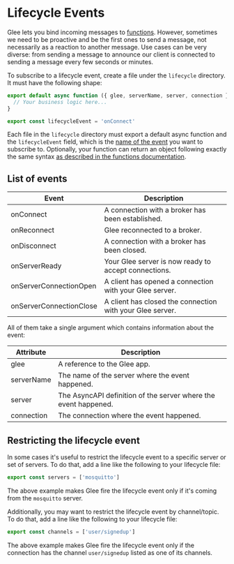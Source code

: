 # Lifecycle Events

Glee lets you bind incoming messages to [functions](./functions.md). However, sometimes we need to be proactive and be the first ones to send a message, not necessarily as a reaction to another message. Use cases can be very diverse: from sending a message to announce our client is connected to sending a message every few seconds or minutes.

To subscribe to a lifecycle event, create a file under the `lifecycle` directory. It must have the following shape:

```js
export default async function ({ glee, serverName, server, connection }) {
  // Your business logic here...
}

export const lifecycleEvent = 'onConnect'
```

Each file in the `lifecycle` directory must export a default async function and the `lifecycleEvent` field, which is the [name of the event](#list-of-events) you want to subscribe to. Optionally, your function can return an object following exactly the same syntax [as described in the functions documentation](functions.md).

## List of events

| Event                   | Description                                               |
| ----------------------- | --------------------------------------------------------- |
| onConnect               | A connection with a broker has been established.          |
| onReconnect             | Glee reconnected to a broker.                             |
| onDisconnect            | A connection with a broker has been closed.               |
| onServerReady           | Your Glee server is now ready to accept connections.      |
| onServerConnectionOpen  | A client has opened a connection with your Glee server.   |
| onServerConnectionClose | A client has closed the connection with your Glee server. |

All of them take a single argument which contains information about the event:

| Attribute  | Description                                                     |
| ---------- | --------------------------------------------------------------- |
| glee       | A reference to the Glee app.                                    |
| serverName | The name of the server where the event happened.                |
| server     | The AsyncAPI definition of the server where the event happened. |
| connection | The connection where the event happened.                        |

## Restricting the lifecycle event

In some cases it's useful to restrict the lifecycle event to a specific server or set of servers. To do that, add a line like the following to your lifecycle file:

```js
export const servers = ['mosquitto']
```

The above example makes Glee fire the lifecycle event only if it's coming from the `mosquitto` server.

Additionally, you may want to restrict the lifecycle event by channel/topic. To do that, add a line like the following to your lifecycle file:

```js
export const channels = ['user/signedup']
```

The above example makes Glee fire the lifecycle event only if the connection has the channel `user/signedup` listed as one of its channels.
